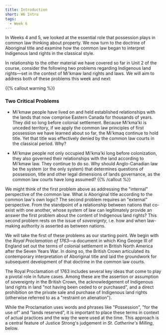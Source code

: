 ```yaml
---
title: Introduction
short: W6 Intro
tags:
  - Week 6
---
```



In Weeks 4 and 5, we looked at the essential role that possession plays in common law thinking about property. We now turn to the doctrine of Aboriginal title and examine how the common law began to interpret Indigenous land rights in the classical style.

In relationship to the other material we have covered so far in Unit 2 of the course, consider the following two problems regarding Indigenous land rights—set in the context of Mi'kmaw land rights and laws. We will aim to address both of these problems this week and next:

{{% callout warning %}} 

### Two Critical Problems

- Mi'kmaw people have lived on and held established relationships with the lands that now comprise Eastern Canada for thousands of years. They did so long before colonial settlement. Because Mi'kma'ki is unceded territory, if we apply the common law principles of first possession we have learned about so far, the Mi'kmaq continue to hold title. Yet that title was effectively denied by the common law courts in the classical period. Why?

- Mi'kmaw people not only occupied Mi'kma'ki long before colonization, they also governed their relationships with the land according to Mi'kmaw law. They continue to do so. Why should Anglo-Canadian law be the system (or the only system) that determines questions of possession, title and other legal dimensions of lands governance, as the common law courts have long assumed?
{{% /callout %}}

We might think of the first problem above as addressing the "internal" perspective of the common law. What *is* Aboriginal title according to the common law's own logic? The second problem requires an "external" perspective. From the standpoint of a relationship between nations that co-exist with one another, whose system of law can legitimately provide an answer the first problem about the content of Indigenous land rights? This second problem rests on the issue of *sovereignty*, i.e. how and when law-making authority is asserted as between nations. 

We will take the first of these problems as our starting point. We begin with the *Royal Proclamation of 1763*—a document in which King George III of England set out the terms of colonial settlement in British North America after the Seven Years War. In doing so, the British Crown articulated its contemporary interpretation of Aboriginal title and laid the groundwork for subsequent development of that doctrine in the common law courts.

The Royal Proclamation of 1763 includes several key ideas that come to play a pivotal role in future cases. Among these are the assertion or assumption of sovereignty in the British Crown, the acknowledgement of Indigenous land rights in land "not having been ceded to or purchased", and a direct prohibition on the private sale and purchase of Indigenous land rights (otherwise referred to as a "restraint on alienation"). 

While the Proclamation uses words and phrases like "Possession", "for the use of" and "lands reserved", it is important to place these terms in context of actual practices and the way the were used at the time. This approach is a central feature of Justice Strong's judgement in *St. Catherine's Milling*, below.
